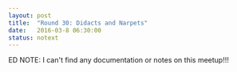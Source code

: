 ```yaml
---
layout: post
title:  "Round 30: Didacts and Narpets"
date:   2016-03-8 06:30:00
status: notext
---
```


ED NOTE: I can't find any documentation or notes on this meetup!!!
